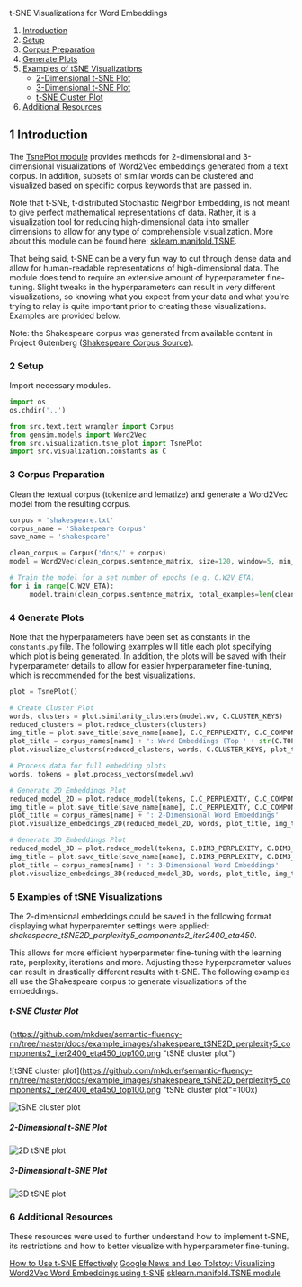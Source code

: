 t-SNE Visualizations for Word Embeddings

1. [Introduction](#introduction)
2. [Setup](#setup)
3. [Corpus Preparation](#corpus)
4. [Generate Plots](#generate_plots)
5. [Examples of tSNE Visualizations](#examples)
   * [2-Dimensional t-SNE Plot](#2D)
   * [3-Dimensional t-SNE Plot](#3D)
   * [t-SNE Cluster Plot](#cluster)
6. [Additional Resources](#resources)


## 1 Introduction  <a name="introduction"></a>
The [TsnePlot module](https://github.com/mkduer/semantic-fluency-nn/blob/master/src/visualization/tsne_plot.py) provides methods for 2-dimensional and 3-dimensional visualizations of Word2Vec embeddings generated from a text corpus. In addition, subsets of similar words can be clustered and visualized based on specific corpus keywords that are passed in.

Note that t-SNE, t-distributed Stochastic Neighbor Embedding, is not meant to give perfect mathematical representations of data. Rather, it is a visualization tool for reducing high-dimensional data into smaller dimensions to allow for any type of comprehensible visualization. More about this module can be found here: [sklearn.manifold.TSNE](https://scikit-learn.org/stable/modules/generated/sklearn.manifold.TSNE.html).

That being said, t-SNE can be a very fun way to cut through dense data and allow for human-readable representations of high-dimensional data. The module does tend to require an extensive amount of hyperparameter fine-tuning. Slight tweaks in the hyperparameters can result in very different visualizations, so knowing what you expect from your data and what you're trying to relay is quite important prior to creating these visualizations. Examples are provided below.

Note: the Shakespeare corpus was generated from available content in Project Gutenberg ([Shakespeare Corpus Source](http://www.gutenberg.org/files/100/100-h/100-h.htm)). 

### 2 Setup  <a name="setup"></a>
Import necessary modules.

```python
import os
os.chdir('..')
```

```python
from src.text.text_wrangler import Corpus
from gensim.models import Word2Vec
from src.visualization.tsne_plot import TsnePlot
import src.visualization.constants as C
```


### 3 Corpus Preparation  <a name="corpus"></a>
Clean the textual corpus (tokenize and lematize) and generate a Word2Vec model from the resulting corpus.

```python
corpus = 'shakespeare.txt'
corpus_name = 'Shakespeare Corpus'
save_name = 'shakespeare'

clean_corpus = Corpus('docs/' + corpus)
model = Word2Vec(clean_corpus.sentence_matrix, size=120, window=5, min_count=2, workers=8, sg=1)

# Train the model for a set number of epochs (e.g. C.W2V_ETA)
for i in range(C.W2V_ETA):
     model.train(clean_corpus.sentence_matrix, total_examples=len(clean_corpus.sentence_matrix), epochs=1, compute_loss=True)
```


### 4 Generate Plots  <a name="generate_plots"></a>
Note that the hyperparameters have been set as constants in the ```constants.py``` file. The following examples will title each plot specifying which plot is being generated. In addition, the plots will be saved with their hyperparameter details to allow for easier hyperparameter fine-tuning, which is recommended for the best visualizations.

```python
plot = TsnePlot()

# Create Cluster Plot
words, clusters = plot.similarity_clusters(model.wv, C.CLUSTER_KEYS)
reduced_clusters = plot.reduce_clusters(clusters)
img_title = plot.save_title(save_name[name], C.C_PERPLEXITY, C.C_COMPONENTS, C.C_ITER, C.C_ETA, '_top ' + str(C.TOP_N))
plot_title = corpus_names[name] + ': Word Embeddings (Top ' + str(C.TOP_N) + ' Most Similar)'
plot.visualize_clusters(reduced_clusters, words, C.CLUSTER_KEYS, plot_title, img_title)

# Process data for full embedding plots
words, tokens = plot.process_vectors(model.wv)

# Generate 2D Embeddings Plot
reduced_model_2D = plot.reduce_model(tokens, C.C_PERPLEXITY, C.C_COMPONENTS, C.C_ITER, C.C_ETA)
img_title = plot.save_title(save_name[name], C.C_PERPLEXITY, C.C_COMPONENTS, C.C_ITER, C.C_ETA)
plot_title = corpus_names[name] + ': 2-Dimensional Word Embeddings'
plot.visualize_embeddings_2D(reduced_model_2D, words, plot_title, img_title, name)

# Generate 3D Embeddings Plot
reduced_model_3D = plot.reduce_model(tokens, C.DIM3_PERPLEXITY, C.DIM3_COMPONENTS, C.DIM3_ITER, C.DIM3_ETA)
img_title = plot.save_title(save_name[name], C.DIM3_PERPLEXITY, C.DIM3_COMPONENTS, C.DIM3_ITER, C.DIM3_ETA)
plot_title = corpus_names[name] + ': 3-Dimensional Word Embeddings'
plot.visualize_embeddings_3D(reduced_model_3D, words, plot_title, img_title, name)
```


### 5 Examples of tSNE Visualizations  <a name="examples"></a>

The 2-dimensional embeddings could be saved in the following format displaying what hyperparemter settings were applied: *shakespeare_tSNE2D_perplexity5_components2_iter2400_eta450*. 

This allows for more efficient hyperparmeter fine-tuning with the learning rate, perplexity, iterations and more. Adjusting these hyperparameter values can result in drastically different results with t-SNE. The following examples all use the Shakespeare corpus to generate visualizations of the embeddings.

##### t-SNE Cluster Plot  <a name="cluster"></a>

(https://github.com/mkduer/semantic-fluency-nn/tree/master/docs/example_images/shakespeare_tSNE2D_perplexity5_components2_iter2400_eta450_top100.png "tSNE cluster plot")

![tSNE cluster plot](https://github.com/mkduer/semantic-fluency-nn/tree/master/docs/example_images/shakespeare_tSNE2D_perplexity5_components2_iter2400_eta450_top100.png "tSNE cluster plot"=100x)

![tSNE cluster plot](https://github.com/mkduer/semantic-fluency-nn/tree/master/docs/example_images/shakespeare_tSNE2D_perplexity5_components2_iter2400_eta450_top100.png "tSNE cluster plot")

##### 2-Dimensional t-SNE Plot  <a name="2D"></a>

![2D tSNE plot](https://github.com/mkduer/semantic-fluency-nn/tree/master/docs/example_images/shakespeare_tSNE2D_perplexity5_components2_iter2400_eta450.png "2D tSNE plot")

##### 3-Dimensional t-SNE Plot  <a name="3D"></a>

![3D tSNE plot](https://github.com/mkduer/semantic-fluency-nn/tree/master/docs/example_images/shakespeare_tSNE3D_perplexity10_components3_iter2400_eta400.png "3D tSNE plot")


### 6 Additional Resources  <a name="resources"></a>
These resources were used to further understand how to implement t-SNE, its restrictions and how to better visualize with hyperparameter fine-tuning.

[How to Use t-SNE Effectively](https://distill.pub/2016/misread-tsne/)
[Google News and Leo Tolstoy: Visualizing Word2Vec Word Embeddings using t-SNE](https://towardsdatascience.com/google-news-and-leo-tolstoy-visualizing-word2vec-word-embeddings-with-t-sne-11558d8bd4d)
[sklearn.manifold.TSNE module](https://scikit-learn.org/stable/modules/generated/sklearn.manifold.TSNE.html)